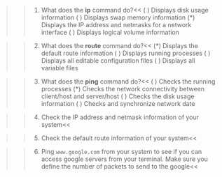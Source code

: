 >>1. What does the **ip** command do?<<
( ) Displays disk usage information
( ) Displays swap memory information
(*) Displays the IP address and netmasks for a network interface
( ) Displays logical volume information

>>2. What does the **route** command do?<<
(*) Displays the default route information
( ) Displays running processes
( ) Displays all editable configuration files
( ) Displays all variable files

>>3. What does the **ping** command do?<<
( ) Checks the running processes
(*) Checks the network connectivity between client/host and server/host
( ) Checks the disk usage information
( ) Checks and synchronize network date

>>4. Check the IP address and netmask information of your system<<

>>5. Check the default route information of your system<<

>>6. Ping `www.google.com` from your system to see if you can access google servers from your terminal. Make sure you define the number of packets to send to the google<<